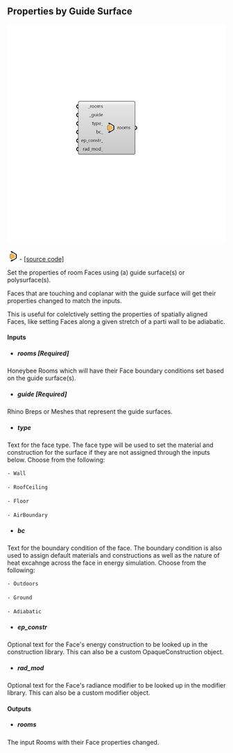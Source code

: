 ## Properties by Guide Surface

![](../../images/components/Properties_by_Guide_Surface.png)

![](../../images/icons/Properties_by_Guide_Surface.png) - [[source code]](https://github.com/ladybug-tools/honeybee-grasshopper-core/blob/master/honeybee_grasshopper_core/src//HB%20Properties%20by%20Guide%20Surface.py)


Set the properties of room Faces using (a) guide surface(s) or polysurface(s). 

Faces that are touching and coplanar with the guide surface will get their properties changed to match the inputs. 

This is useful for colelctively setting the properties of spatially aligned Faces, like setting Faces along a given stretch of a parti wall to be adiabatic. 



#### Inputs
* ##### rooms [Required]
Honeybee Rooms which will have their Face boundary conditions set based on the guide surface(s). 
* ##### guide [Required]
Rhino Breps or Meshes that represent the guide surfaces. 
* ##### type 
Text for the face type. The face type will be used to set the material and construction for the surface if they are not assigned through the inputs below. Choose from the following: 

    - Wall

    - RoofCeiling

    - Floor

    - AirBoundary
* ##### bc 
Text for the boundary condition of the face. The boundary condition is also used to assign default materials and constructions as well as the nature of heat excahnge across the face in energy simulation. Choose from the following: 

    - Outdoors

    - Ground

    - Adiabatic
* ##### ep_constr 
Optional text for the Face's energy construction to be looked up in the construction library. This can also be a custom OpaqueConstruction object. 
* ##### rad_mod 
Optional text for the Face's radiance modifier to be looked up in the modifier library. This can also be a custom modifier object. 

#### Outputs
* ##### rooms
The input Rooms with their Face properties changed. 